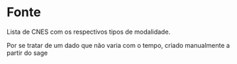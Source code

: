 # Fonte

Lista de CNES com os respectivos tipos de modalidade.



Por se tratar de um dado que não varia com o tempo, criado manualmente a partir do sage